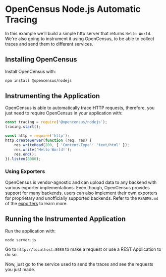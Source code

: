 # OpenCensus Node.js Automatic Tracing

In this example we'll build a simple http server that returns `Hello World`. We're also going to instrument it using OpenCensus, to be able to collect traces and send them to different services.

## Installing OpenCensus

Install OpenCensus with:

```bash
npm install @opencensus/nodejs
```

## Instrumenting the Application

OpenCensus is able to automatically trace HTTP requests, therefore, you just need to require OpenCensus in your application with:

```javascript
const tracing = require('@opencensus/nodejs');
tracing.start();

const http = require('http');
http.createServer(function (req, res) {
    res.writeHead(200, { 'Content-Type': 'text/html' });
    res.write('Hello World!');
    res.end();
}).listen(8080);
```

### Using Exporters

OpenCensus is vendor-agnostic and can upload data to any backend with various exporter implementations. Even though, OpenCensus provides support for many backends, users can also implement their own exporters for proprietary and unofficially supported backends. Refer to the `README.md` of the [exporters](https://github.com/census-instrumentation/opencensus-node/blob/master/README.md#exporters) to learn more.

## Running the Instrumented Application

Run the application with:

```bash
node server.js
```

Go to `http://localhost:8080` to make a request or use a REST Application to do so.

Now, just go to the service used to send the traces and see the requests you just made.
